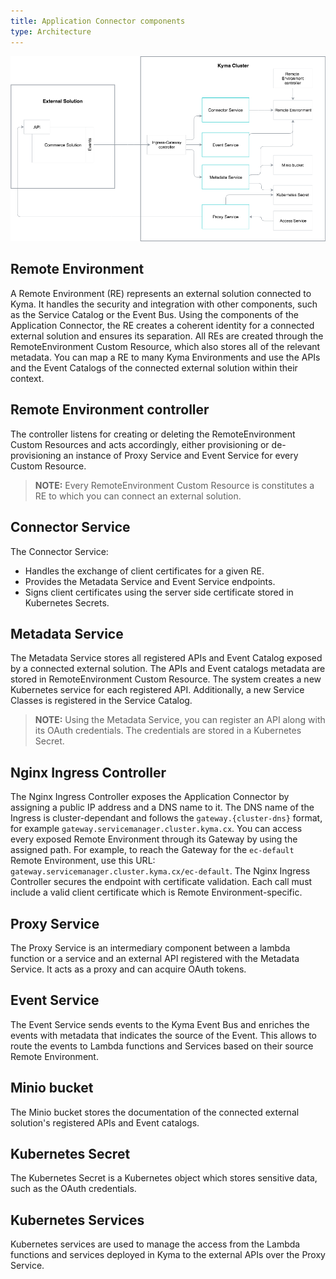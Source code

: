 ```yaml
---
title: Application Connector components
type: Architecture
---
```


![Architecture Diagram](assets/001-application-connector.png)

## Remote Environment

A Remote Environment (RE) represents an external solution connected to Kyma. It handles the security and integration with other components, such as the Service Catalog or the Event Bus.
Using the components of the Application Connector, the RE creates a coherent identity for a connected external solution and ensures its separation.
All REs are created through the RemoteEnvironment Custom Resource, which also stores all of the relevant metadata. You can map a RE to many Kyma Environments and use the APIs and the Event Catalogs of the connected external solution within their context.

## Remote Environment controller

The controller listens for creating or deleting the RemoteEnvironment Custom Resources and acts accordingly, either provisioning or de-provisioning an instance of Proxy Service and Event Service for every Custom Resource.         

>**NOTE:** Every RemoteEnvironment Custom Resource is constitutes a RE to which you can connect an external solution.

## Connector Service

The Connector Service:
- Handles the exchange of client certificates for a given RE.
- Provides the Metadata Service and Event Service endpoints.
- Signs client certificates using the server side certificate stored in Kubernetes Secrets.

## Metadata Service

The Metadata Service stores all registered APIs and Event Catalog exposed by a connected external solution. The APIs and Event catalogs metadata are stored in RemoteEnvironment Custom Resource.
The system creates a new Kubernetes service for each registered API. Additionally, a new Service Classes is registered in the Service Catalog.

>**NOTE:** Using the Metadata Service, you can register an API along with its OAuth credentials. The credentials are stored in a Kubernetes Secret.

## Nginx Ingress Controller

The Nginx Ingress Controller exposes the Application Connector by assigning a public IP address and a DNS name to it.
The DNS name of the Ingress is cluster-dependant and follows the `gateway.{cluster-dns}` format, for example `gateway.servicemanager.cluster.kyma.cx`.
You can access every exposed Remote Environment through its Gateway by using the assigned path. For example, to reach the Gateway for the `ec-default` Remote Environment, use this URL: `gateway.servicemanager.cluster.kyma.cx/ec-default`. The Nginx Ingress Controller secures the endpoint with certificate validation. Each call must include a valid client certificate which is Remote Environment-specific.

## Proxy Service

The Proxy Service is an intermediary component between a lambda function or a service and an external API registered with the Metadata Service. It acts as a proxy and can acquire OAuth tokens.

## Event Service

The Event Service sends events to the Kyma Event Bus and enriches the events with metadata that indicates the source of the Event.
This allows to route the events to Lambda functions and Services based on their source Remote Environment.

## Minio bucket

The Minio bucket stores the documentation of the connected external solution's registered APIs and Event catalogs.

## Kubernetes Secret

The Kubernetes Secret is a Kubernetes object which stores sensitive data, such as the OAuth credentials.

## Kubernetes Services

Kubernetes services are used to manage the access from the Lambda functions and services deployed in Kyma to the external APIs over the Proxy Service.
